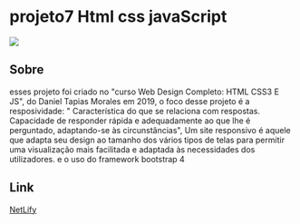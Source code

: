 # projeto7 Html css javaScript
<img src="Projeto_7 - C/arquivos/img/infusion.gif" />

## Sobre
esses projeto foi criado no "curso Web Design Completo: HTML CSS3 E JS",
do Daniel Tapias Morales em 2019, o foco desse projeto é a resposividade: "  Característica do que se relaciona com respostas. Capacidade de responder rápida e adequadamente ao que lhe é perguntado, adaptando-se às circunstâncias", Um site responsivo é aquele que adapta seu design ao tamanho dos vários tipos de telas para permitir uma visualização mais facilitada e adaptada às necessidades dos utilizadores. e o uso do  framework bootstrap 4
## Link 
[NetLify](https://elastic-beaver-674f4b.netlify.app)
